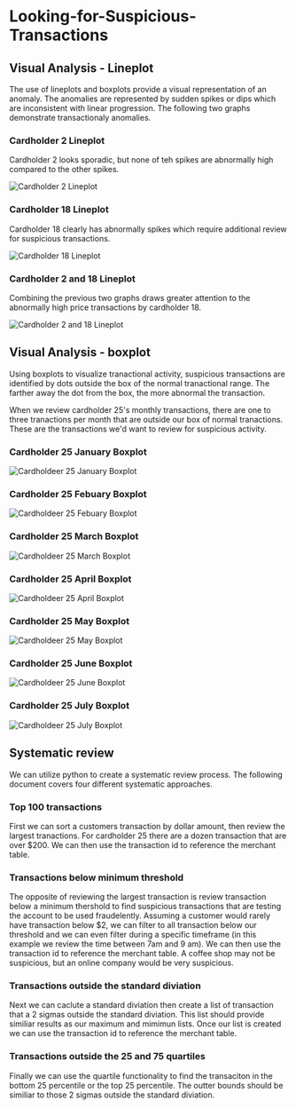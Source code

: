 # Looking-for-Suspicious-Transactions

## Visual Analysis - Lineplot

The use of lineplots and boxplots provide a visual representation of an anomaly. The anomalies are represented by sudden spikes or dips which are inconsistent with linear progression. The following two graphs demonstrate transactionaly anomalies. 

### Cardholder 2 Lineplot

Cardholder 2 looks sporadic, but none of teh spikes are abnormally high compared to the other spikes.

![Cardholder 2 Lineplot](Images/cardholder2_lineplot.png)

### Cardholder 18 Lineplot

Cardholder 18 clearly has abnormally spikes which require additional review for suspicious transactions.

![Cardholder 18 Lineplot](Images/cardholder18_lineplot.png)

### Cardholder 2 and 18 Lineplot

Combining the previous two graphs draws greater attention to the abnormally high price transactions by cardholder 18.

![Cardholder 2 and 18 Lineplot](Images/cardholder2and18_lineplot.png)

## Visual Analysis - boxplot

Using boxplots to visualize tranactional activity, suspicious transactions are identified by dots outside the box of the normal tranactional range. The farther away the dot from the box, the more abnormal the transaction.

When we review cardholder 25's monthly transactions, there are one to three tranactions per month that are outside our box of normal tranactions. These are the transactions we'd want to review for suspicious activity.

### Cardholder 25 January Boxplot

![Cardholdeer 25 January Boxplot](Images/cardholder25_Jan.png)

### Cardholder 25 Febuary Boxplot

![Cardholdeer 25 Febuary Boxplot](Images/cardholder25_Feb.png)

### Cardholder 25 March Boxplot

![Cardholdeer 25 March Boxplot](Images/cardholder25_Mar.png)

### Cardholder 25 April Boxplot

![Cardholdeer 25 April Boxplot](Images/cardholder25_Apr.png)

### Cardholder 25 May Boxplot

![Cardholdeer 25 May Boxplot](Images/cardholder25_May.png)

### Cardholder 25 June Boxplot

![Cardholdeer 25 June Boxplot](Images/cardholder25_Jun.png)

### Cardholder 25 July Boxplot

![Cardholdeer 25 July Boxplot](Images/cardholder25_Jul.png)

## Systematic review

We can utilize python to create a systematic review process. The following document covers four different systematic approaches.

### Top 100 transactions

First we can sort a customers transaction by dollar amount, then review the largest tranactions. For cardholder 25 there are a dozen transaction that are over $200. We can then use the transaction id to reference the merchant table.

### Transactions below minimum threshold

The opposite of reviewing the largest transaction is review transaction below a minimum thershold to find suspicious transactions that are testing the account to be used fraudelently. Assuming a customer would rarely have transaction below $2, we can filter to all transaction below our threshold and we can even filter during a specific timeframe (in this example we review the time between 7am and 9 am). We can then use the transaction id to reference the merchant table. A coffee shop may not be suspicious, but an online company would be very suspicious.

### Transactions outside the standard diviation

Next we can caclute a standard diviation then create a list of transaction that a 2 sigmas outside the standard diviation. This list should provide similiar results as our maximum and mimimun lists. Once our list is created we can use the transaction id to reference the merchant table.

### Transactions outside the 25 and 75 quartiles

Finally we can use the quartile functionality to find the transaciton in the bottom 25 percentile or the top 25 percentile. The outter bounds should be similiar to those 2 sigmas outside the standard diviation.
